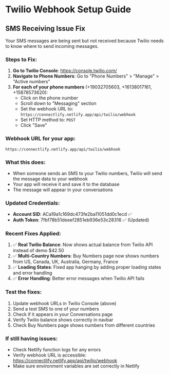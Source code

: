# Twilio Webhook Setup Guide

## SMS Receiving Issue Fix

Your SMS messages are being sent but not received because Twilio needs to know where to send incoming messages.

### Steps to Fix:

1. **Go to Twilio Console**: https://console.twilio.com/
2. **Navigate to Phone Numbers**: Go to "Phone Numbers" > "Manage" > "Active numbers"
3. **For each of your phone numbers** (+19032705603, +16138017161, +15878573620):
   - Click on the phone number
   - Scroll down to "Messaging" section
   - Set the webhook URL to: `https://connectlify.netlify.app/api/twilio/webhook`
   - Set HTTP method to: `POST`
   - Click "Save"

### Webhook URL for your app:

```
https://connectlify.netlify.app/api/twilio/webhook
```

### What this does:

- When someone sends an SMS to your Twilio numbers, Twilio will send the message data to your webhook
- Your app will receive it and save it to the database
- The message will appear in your conversations

### Updated Credentials:

- **Account SID**: ACa19a1c169dc473fe2ba11051dd0c1ecd ✅
- **Auth Token**: 7fbf78b51deeef2851eb936e53c28316 ✅ (Updated)

### Recent Fixes Applied:

1. ✅ **Real Twilio Balance**: Now shows actual balance from Twilio API instead of demo $42.50
2. ✅ **Multi-Country Numbers**: Buy Numbers page now shows numbers from US, Canada, UK, Australia, Germany, France
3. ✅ **Loading States**: Fixed app hanging by adding proper loading states and error handling
4. ✅ **Error Handling**: Better error messages when Twilio API fails

### Test the fixes:

1. Update webhook URLs in Twilio Console (above)
2. Send a test SMS to one of your numbers
3. Check if it appears in your Conversations page
4. Verify Twilio balance shows correctly in navbar
5. Check Buy Numbers page shows numbers from different countries

### If still having issues:

- Check Netlify function logs for any errors
- Verify webhook URL is accessible: https://connectlify.netlify.app/api/twilio/webhook
- Make sure environment variables are set correctly in Netlify
